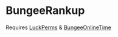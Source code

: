 # BungeeRankup 
Requires [LuckPerms](https://www.spigotmc.org/resources/luckperms-an-advanced-permissions-plugin.28140/) & [BungeeOnlineTime](https://www.spigotmc.org/resources/bungeeonlinetime.795/)
